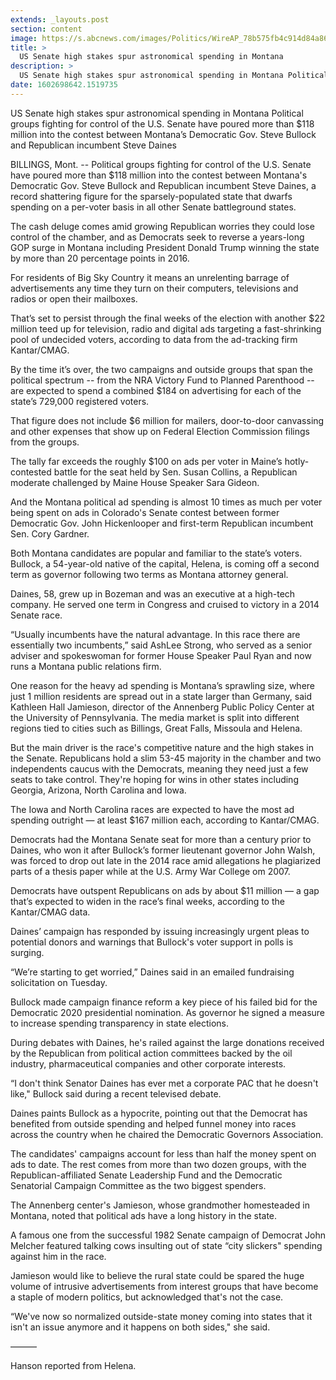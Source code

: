 ```yaml
--- 
extends: _layouts.post 
section: content 
image: https://s.abcnews.com/images/Politics/WireAP_78b575fb4c914d84a8689e42c5adc866_16x9_992.jpg 
title: > 
  US Senate high stakes spur astronomical spending in Montana 
description: > 
  US Senate high stakes spur astronomical spending in Montana Political groups fighting for control of the U.S. Senate have poured more than $118 million into the contest between Montana’s Democratic Gov.-- Political groups fighting for control of the U.S. Senate have poured more than $118 million into the contest between Montana's Democratic Gov.And the Montana political ad spending is almost 10 times as much per voter being spent on ads in Colorado's Senate contest between former Democratic Gov.But the main driver is the race's competitive nature and the high stakes in the Senate.The Annenberg center's Jamieson, whose grandmother homesteaded in Montana, noted that political ads have a long history in the state. 
date: 1602698642.1519735 
--- 
```

US Senate high stakes spur astronomical spending in Montana Political groups fighting for control of the U.S. Senate have poured more than $118 million into the contest between Montana’s Democratic Gov. Steve Bullock and Republican incumbent Steve Daines

BILLINGS, Mont. -- Political groups fighting for control of the U.S. Senate have poured more than $118 million into the contest between Montana's Democratic Gov. Steve Bullock and Republican incumbent Steve Daines, a record shattering figure for the sparsely-populated state that dwarfs spending on a per-voter basis in all other Senate battleground states.

The cash deluge comes amid growing Republican worries they could lose control of the chamber, and as Democrats seek to reverse a years-long GOP surge in Montana including President Donald Trump winning the state by more than 20 percentage points in 2016.

For residents of Big Sky Country it means an unrelenting barrage of advertisements any time they turn on their computers, televisions and radios or open their mailboxes.

That’s set to persist through the final weeks of the election with another $22 million teed up for television, radio and digital ads targeting a fast-shrinking pool of undecided voters, according to data from the ad-tracking firm Kantar/CMAG.

By the time it’s over, the two campaigns and outside groups that span the political spectrum -- from the NRA Victory Fund to Planned Parenthood -- are expected to spend a combined $184 on advertising for each of the state’s 729,000 registered voters.

That figure does not include $6 million for mailers, door-to-door canvassing and other expenses that show up on Federal Election Commission filings from the groups.

The tally far exceeds the roughly $100 on ads per voter in Maine’s hotly-contested battle for the seat held by Sen. Susan Collins, a Republican moderate challenged by Maine House Speaker Sara Gideon.

And the Montana political ad spending is almost 10 times as much per voter being spent on ads in Colorado's Senate contest between former Democratic Gov. John Hickenlooper and first-term Republican incumbent Sen. Cory Gardner.

Both Montana candidates are popular and familiar to the state’s voters. Bullock, a 54-year-old native of the capital, Helena, is coming off a second term as governor following two terms as Montana attorney general.

Daines, 58, grew up in Bozeman and was an executive at a high-tech company. He served one term in Congress and cruised to victory in a 2014 Senate race.

“Usually incumbents have the natural advantage. In this race there are essentially two incumbents,” said AshLee Strong, who served as a senior adviser and spokeswoman for former House Speaker Paul Ryan and now runs a Montana public relations firm.

One reason for the heavy ad spending is Montana’s sprawling size, where just 1 million residents are spread out in a state larger than Germany, said Kathleen Hall Jamieson, director of the Annenberg Public Policy Center at the University of Pennsylvania. The media market is split into different regions tied to cities such as Billings, Great Falls, Missoula and Helena.

But the main driver is the race's competitive nature and the high stakes in the Senate. Republicans hold a slim 53-45 majority in the chamber and two independents caucus with the Democrats, meaning they need just a few seats to take control. They're hoping for wins in other states including Georgia, Arizona, North Carolina and Iowa.

The Iowa and North Carolina races are expected to have the most ad spending outright — at least $167 million each, according to Kantar/CMAG.

Democrats had the Montana Senate seat for more than a century prior to Daines, who won it after Bullock’s former lieutenant governor John Walsh, was forced to drop out late in the 2014 race amid allegations he plagiarized parts of a thesis paper while at the U.S. Army War College om 2007.

Democrats have outspent Republicans on ads by about $11 million — a gap that’s expected to widen in the race’s final weeks, according to the Kantar/CMAG data.

Daines’ campaign has responded by issuing increasingly urgent pleas to potential donors and warnings that Bullock's voter support in polls is surging.

“We’re starting to get worried,” Daines said in an emailed fundraising solicitation on Tuesday.

Bullock made campaign finance reform a key piece of his failed bid for the Democratic 2020 presidential nomination. As governor he signed a measure to increase spending transparency in state elections.

During debates with Daines, he's railed against the large donations received by the Republican from political action committees backed by the oil industry, pharmaceutical companies and other corporate interests.

“I don't think Senator Daines has ever met a corporate PAC that he doesn't like," Bullock said during a recent televised debate.

Daines paints Bullock as a hypocrite, pointing out that the Democrat has benefited from outside spending and helped funnel money into races across the country when he chaired the Democratic Governors Association.

The candidates' campaigns account for less than half the money spent on ads to date. The rest comes from more than two dozen groups, with the Republican-affiliated Senate Leadership Fund and the Democratic Senatorial Campaign Committee as the two biggest spenders.

The Annenberg center's Jamieson, whose grandmother homesteaded in Montana, noted that political ads have a long history in the state.

A famous one from the successful 1982 Senate campaign of Democrat John Melcher featured talking cows insulting out of state “city slickers" spending against him in the race.

Jamieson would like to believe the rural state could be spared the huge volume of intrusive advertisements from interest groups that have become a staple of modern politics, but acknowledged that's not the case.

“We've now so normalized outside-state money coming into states that it isn't an issue anymore and it happens on both sides," she said.

———

Hanson reported from Helena.
